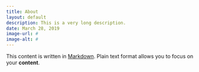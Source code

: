 ```yaml
---
title: About
layout: default
description: This is a very long description.
date: March 28, 2019
image-url: #
image-alt: #
---
```


This content is written in [Markdown](https://learnxinyminutes.com/docs/markdown/). Plain text format allows you to focus on your **content**.

<!--
You can use HTML elements in Markdown, such as the comment element, and they won't be affected by a markdown parser. However, if you create an HTML element in your markdown file, you cannot use markdown syntax within that element's contents.
-->
